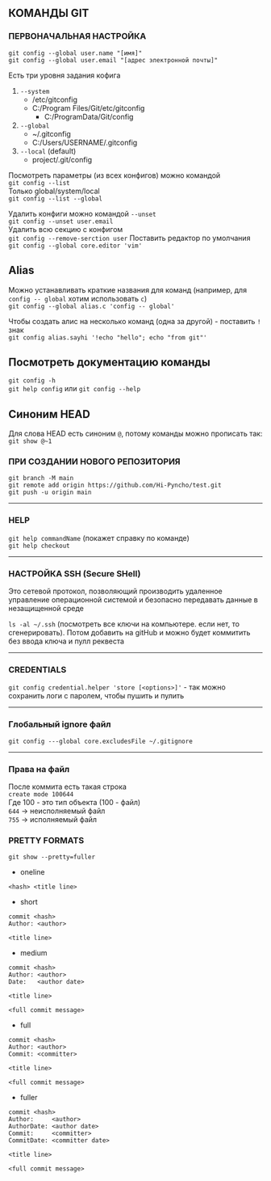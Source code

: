 ## КОМАНДЫ GIT

### ПЕРВОНАЧАЛЬНАЯ НАСТРОЙКА
`git config --global user.name "[имя]"`   
`git config --global user.email "[адрес электронной почты]"`

Есть три уровня задания кофига
1) `--system`
   - /etc/gitconfig
   - C:/Program Files/Git/etc/gitconfig
      - C:/ProgramData/Git/config
2) `--global`
   - ~/.gitconfig
   - C:/Users/USERNAME/.gitconfig
3) `--local` (default)
   - project/.git/config

Посмотреть параметры (из всех конфигов) можно командой  
`git config --list`  
Только global/system/local  
`git config --list --global`

Удалить конфиги можно командой `--unset`  
`git config --unset user.email`  
Удалить всю секцию с конфигом  
`git config --remove-serction user`
Поставить редактор по умолчания
`git config --global core.editor 'vim'`

## Аlias
Можно устанавливать краткие названия для команд (например, для `config -- global` хотим использовать `c`)  
`git config --global alias.c 'config -- global'`

Чтобы создать алис на несколько команд (одна за другой) - поставить `!` знак  
`git config alias.sayhi '!echo "hello"; echo "from git"'`  

## Посмотреть документацию команды
`git config -h`  
`git help config` или `git config --help`

## Синоним HEAD  
Для слова HEAD есть синоним `@`, потому команды можно прописать так:  
`git show @~1`  

### ПРИ СОЗДАНИИ НОВОГО РЕПОЗИТОРИЯ
`git branch -M main`  
`git remote add origin https://github.com/Hi-Pyncho/test.git`  
`git push -u origin main`

-----------------------------------------------------
### HELP
`git help commandName` (покажет справку по команде)  
`git help checkout`

-----------------------------------------------------
### НАСТРОЙКА SSH (Secure SHell)
Это сетевой протокол, позволяющий производить удаленное управление операционной системой и безопасно передавать данные в незащищенной среде

`ls -al ~/.ssh` (посмотреть все ключи на компьютере. если нет, то сгенерировать). Потом добавить на gitHub и можно будет коммитить без ввода ключа и пулл реквеста

---

### CREDENTIALS
`git config credential.helper 'store [<options>]'` - так можно сохранить логи с паролем, чтобы пушить и пулить

---

### Глобальный ignore файл
```git
git config ---global core.excludesFile ~/.gitignore
```

---

### Права на файл
После коммита есть такая строка  
`create mode 100644`  
Где 100 - это тип объекта (100 - файл)  
`644` -> неисполняемый файл    
`755` -> исполняемый файл

### PRETTY FORMATS
`git show --pretty=fuller`

- oneline
```
<hash> <title line>
```
- short
```
commit <hash>
Author: <author>

<title line>
```
- medium
```
commit <hash>
Author: <author>
Date:   <author date>

<title line>

<full commit message>
```
- full
```
commit <hash>
Author: <author>
Commit: <committer>

<title line>

<full commit message>
```
- fuller
```
commit <hash>
Author:     <author>
AuthorDate: <author date>
Commit:     <committer>
CommitDate: <committer date>

<title line>

<full commit message>
```

